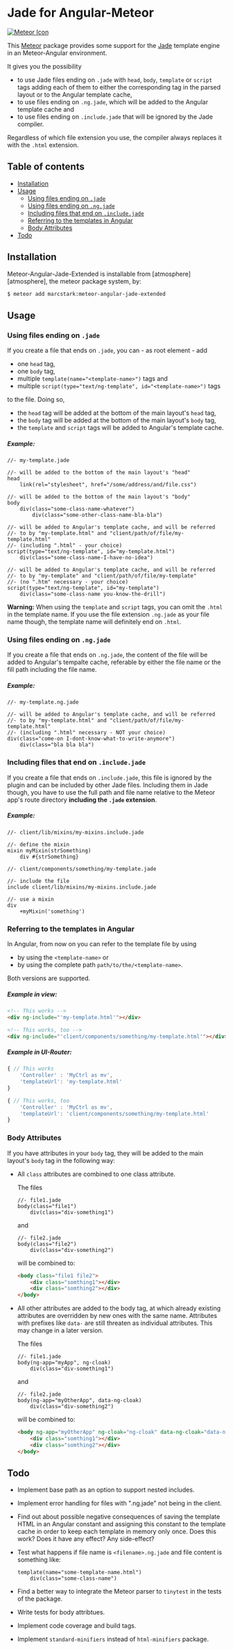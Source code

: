 Jade for Angular-Meteor
=======================

[![Meteor Icon](http://icon.meteor.com/package/marcstark:meteor-angular-jade-extended)](https://atmospherejs.com/marcstark/meteor-angular-jade-extended)

This [Meteor](https://www.meteor.com/) package provides some support for the
[Jade](http://jade-lang.com/) template engine in an Meteor-Angular environment.

It gives you the possibility

* to use Jade files ending on ```.jade``` with ```head```, ```body```,
    ```template``` or ```script``` tags adding each of them to either the
    corresponding tag in the parsed layout or to the Angular template cache,
* to use files ending on ```.ng.jade```, which will be added to
    the Angular template cache and
* to use files ending on ```.include.jade``` that will be ignored by
    the Jade compiler.

Regardless of which file extension you use, the compiler always replaces it with
the ```.html``` extension.



Table of contents
-----------------

* [Installation](#installation)
* [Usage](#usage)
    * [Using files ending on ```.jade```](#using-files-ending-on-jade)
    * [Using files ending on ```.ng.jade```](#using-files-ending-on-ngjade)
    * [Including files that end on ```.include.jade```](#including-files-that-end-on-includejade)
    * [Referring to the templates in Angular](#referring-to-the-templates-in-angular)
    * [Body Attributes](#body-attributes)
* [Todo](#todo)



Installation
------------

Meteor-Angular-Jade-Extended is installable from [atmosphere][atmosphere],
the meteor package system, by:

```sh
$ meteor add marcstark:meteor-angular-jade-extended
```



Usage
-----

### Using files ending on ```.jade```

If you create a file that ends on ```.jade```, you can - as root element - add

* one ```head``` tag,
* one ```body``` tag,
* multiple ```template(name="<template-name>")``` tags and
* multiple ```script(type="text/ng-template", id="<template-name>")``` tags

to the file. Doing so,

* the ```head``` tag will be added at the bottom of the
    main layout's ```head``` tag,
* the ```body``` tag will be added at the bottom of the
    main layout's ```body``` tag,
* the ```template``` and ```script``` tags will be added to Angular's
    template cache.

##### Example:

``` Jade
//- my-template.jade

//- will be added to the bottom of the main layout's "head"
head
    link(rel="stylesheet", href="/some/address/and/file.css")

//- will be added to the bottom of the main layout's "body"
body
    div(class="some-class-name-whatever")
        div(class="some-other-class-name-bla-bla")

//- will be added to Angular's template cache, and will be referred
//- to by "my-template.html" and "client/path/of/file/my-template.html"
//- (including ".html" - your choice)
script(type="text/ng-template", id="my-template.html")
    div(class="some-class-name-I-have-no-idea")

//- will be added to Angular's template cache, and will be referred
//- to by "my-template" and "client/path/of/file/my-template"
//- (no ".htm" necessary - your choice)
script(type="text/ng-template", id="my-template")
    div(class="some-class-name you-know-the-drill")
```

**Warning:** When using the ```template``` and ```script``` tags, you can omit
the ```.html``` in the template name. If you use the file extension ```.ng.jade```
as your file name though, the template name will definitely end on ```.html```.

### Using files ending on ```.ng.jade```

If you create a file that ends on ```.ng.jade```, the content of the file
will be added to Angular's tempalte cache, referable by either the
file name or the fill path including the file name.

##### Example:

``` Jade
//- my-template.ng.jade

//- will be added to Angular's template cache, and will be referred
//- to by "my-template.html" and "client/path/of/file/my-template.html"
//- (including ".html" necessary - NOT your choice)
div(class="come-on I-dont-know-what-to-write-anymore")
    div(class="bla bla bla")
```

### Including files that end on ```.include.jade```

If you create a file that ends on ```.include.jade```, this file is ignored
by the plugin and can be included by other Jade files. Including them in Jade
though, you have to use the full path and file name relative to the Meteor app's
route directory **including the ```.jade``` extension**.

##### Example:

``` Jade
//- client/lib/mixins/my-mixins.include.jade

//- define the mixin
mixin myMixin(strSomething)
    div #{strSomething}
```

``` Jade
//- client/components/something/my-template.jade

//- include the file
include client/lib/mixins/my-mixins.include.jade

//- use a mixin
div
    +myMixin('something')
```

### Referring to the templates in Angular

In Angular, from now on you can refer to the template file by using

* by using the ```<template-name>``` or
* by using the complete path ```path/to/the/<template-name>```.

Both versions are supported.

##### Example in view:

``` HTML
<!-- This works -->
<div ng-include="'my-template.html'"></div>

<!-- This works, too -->
<div ng-include="'client/components/something/my-template.html'"></div>
```

##### Example in UI-Router:

``` JavaScript
{ // This works
    'Controller' : 'MyCtrl as mv',
    'templateUrl': 'my-template.html'
}

{ // This works, too
    'Controller' : 'MyCtrl as mv',
    'templateUrl': 'client/components/something/my-template.html'
}
```

### Body Attributes

If you have attributes in your ```body``` tag, they will be added to the
main layout's ```body``` tag in the following way:

* All ```class``` attributes are combined to one class attribute.
    
    The files

    ``` Jade
    //- file1.jade
    body(class="file1")
        div(class="div-something1")
    ```
    
    and

    ``` Jade
    //- file2.jade
    body(class="file2")
        div(class="div-something2")
    ```

    will be combined to:

    ``` html
    <body class="file1 file2">
        <div class="somthing1"></div>
        <div class="somthing2"></div>
    </body>
    ```

* All other attributes are added to the body tag, at which already existing
    attributes are overridden by new ones with the same name. Attributes with
    prefixes like ```data-``` are still threaten as individual attributes. This
    may change in a later version.

    The files

    ``` Jade
    //- file1.jade
    body(ng-app="myApp", ng-cloak)
        div(class="div-something1")
    ```
    
    and

    ``` Jade
    //- file2.jade
    body(ng-app="myOtherApp", data-ng-cloak)
        div(class="div-something2")
    ```

    will be combined to:

    ``` html
    <body ng-app="myOtherApp" ng-cloak="ng-cloak" data-ng-cloak="data-ng-cloak">
        <div class="somthing1"></div>
        <div class="somthing2"></div>
    </body>
    ```

Todo
----

* Implement base path as an option to support nested includes.
* Implement error handling for files with ".ng.jade" not being in the client.
* Find out about possible negative consequences of saving the template HTML
    in an Angular constant and assigning this constant to the template cache
    in order to keep each template in memory only once. Does this work? Does
    it have any effect? Any side-effect?
* Test what happens if file name is ```<filename>.ng.jade```
    and file content is something like:

    ``` Jade
    template(name="some-template-name.html")
        div(class="some-class-name")
    ```
* Find a better way to integrate the Meteor parser to ```tinytest```
    in the tests of the package.
* Write tests for body attribtues.
* Implement code coverage and build tags.
* Implement ```standard-minifiers``` instead of ```html-minifiers``` package.
